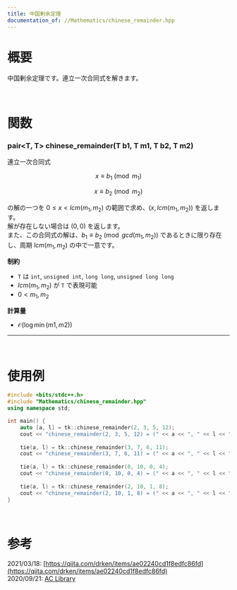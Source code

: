 ```yaml
---
title: 中国剰余定理
documentation_of: //Mathematics/chinese_remainder.hpp
---
```


# 概要

中国剰余定理です。連立一次合同式を解きます。  

<br>

# 関数

### pair<T, T> chinese_remainder(T b1, T m1, T b2, T m2)

連立一次合同式

$$x \equiv b_1 \pmod{m_1}$$

$$x \equiv b_2 \pmod{m_2}$$

の解の一つを $0 \leq x < lcm(m_1, m_2)$ の範囲で求め、$(x, lcm(m_1, m_2))$ を返します。  
解が存在しない場合は $(0, 0)$ を返します。  
また、この合同式の解は、$b_1 \equiv b_2 \pmod{gcd(m_1, m_2)}$ であるときに限り存在し、周期 $lcm(m_1, m_2)$ の中で一意です。  

**制約**

- `T` は `int`, `unsigned int`, `long long`, `unsigned long long`
- $lcm(m_1, m_2)$ が `T` で表現可能
- $0 < m_1, m_2$

**計算量**

- $\mathcal{O}(\log{\min(m1, m2)})$

---

<br>

# 使用例

```cpp
#include <bits/stdc++.h>
#include "Mathematics/chinese_remainder.hpp"
using namespace std;

int main() {
	auto [a, l] = tk::chinese_remainder(2, 3, 5, 12);
	cout << "chinese_remainder(2, 3, 5, 12) = (" << a << ", " << l << ")" << endl; // (5, 12)
	
	tie(a, l) = tk::chinese_remainder(3, 7, 6, 11);
	cout << "chinese_remainder(3, 7, 6, 11) = (" << a << ", " << l << ")" << endl; // (17, 77)
	
	tie(a, l) = tk::chinese_remainder(0, 10, 0, 4);
	cout << "chinese_remainder(0, 10, 0, 4) = (" << a << ", " << l << ")" << endl; // (0, 20)
	
	tie(a, l) = tk::chinese_remainder(2, 10, 1, 8);
	cout << "chinese_remainder(2, 10, 1, 8) = (" << a << ", " << l << ")" << endl; // (0, 0)
}
```

<br>

# 参考

2021/03/18: [https://qiita.com/drken/items/ae02240cd1f8edfc86fd](https://qiita.com/drken/items/ae02240cd1f8edfc86fd)  
2020/09/21: [AC Library](https://github.com/atcoder/ac-library)  

<br>